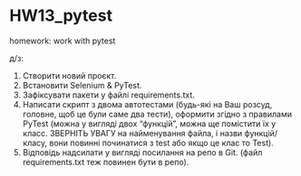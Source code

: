 # HW13_pytest
homework: work with pytest

д/з: 
1. Створити новий проєкт. 
2. Встановити Selenium & PyTest. 
3. Зафіксувати пакети у файлі requirements.txt. 
4. Написати скрипт з двома автотестами 
(будь-які на Ваш розсуд, головне, щоб це були саме два тести), 
оформити згідно з правилами PyTest 
(можна у вигляді двох “функцій”, можна ще помістити їх у класс. 
ЗВЕРНІТЬ УВАГУ на найменування файла, і назви функцій/класу, 
вони повинні починатися з test або якщо це клас то Test). 
5. Відповідь надсилати у вигляді посилання на репо в Git. 
(файл requirements.txt теж повинен бути в репо).

